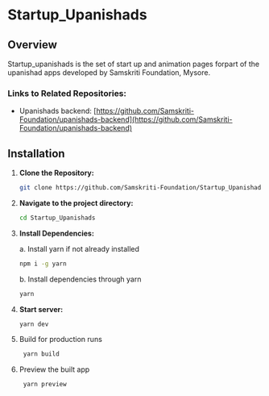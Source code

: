 # Startup_Upanishads
## Overview

Startup_upanishads is the set of start up and animation pages forpart of the upanishad apps developed by Samskriti Foundation, Mysore.

### Links to Related Repositories:
  
- Upanishads backend: [https://github.com/Samskriti-Foundation/upanishads-backend](https://github.com/Samskriti-Foundation/upanishads-backend)

## Installation

1. **Clone the Repository:**

   ```bash
   git clone https://github.com/Samskriti-Foundation/Startup_Upanishads.git
   ```
   
2. **Navigate to the project directory:**
  
    ```bash
    cd Startup_Upanishads
    ```

3. **Install Dependencies:**
   
    a. Install yarn if not already installed

    ```bash
    npm i -g yarn
    ```
    
    b. Install dependencies through yarn

   ```bash
   yarn
   ```

3. **Start server:**

   ```bash
   yarn dev
   ```
4. Build for production runs
    ```bash
     yarn build
    ```

5. Preview the built app
    ```bash
     yarn preview
    ```
